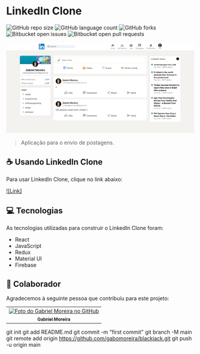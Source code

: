# LinkedIn Clone

![GitHub repo size](https://img.shields.io/github/repo-size/gabomoreira/linkedin-clone-react?style=for-the-badge)
![GitHub language count](https://img.shields.io/github/languages/count/gabomoreira/linkedin-clone-react?style=for-the-badge)
![GitHub forks](https://img.shields.io/github/forks/gabomoreira/linkedin-clone-react?style=for-the-badge)
![Bitbucket open issues](https://img.shields.io/bitbucket/issues/gabomoreira/linkedin-clone-react?style=for-the-badge)
![Bitbucket open pull requests](https://img.shields.io/bitbucket/pr-raw/gabomoreira/linkedin-clone-react?style=for-the-badge)

<img src="img-project.png" alt="LinkedIn Clone">

> Aplicação para o envio de postagens.

## ☕ Usando LinkedIn Clone

Para usar LinkedIn Clone, clique no link abaixo:

[![Link]](https://linkedin-clone-6a323.web.app/)

## 💻 Tecnologias

As tecnologias utilizadas para construir o LinkedIn Clone foram:

- React
- JavaScript
- Redux
- Material UI
- Firebase

## 🤝 Colaborador

Agradecemos à seguinte pessoa que contribuíu para este projeto:

<table>
  <tr>
    <td align="center">
      <a href="https://github.com/gabomoreira">
        <img src="https://github.com/gabomoreira.png" width="100px;" alt="Foto do Gabriel Moreira no GitHub"/><br>
        <sub>
          <b>Gabriel Moreira</b>
        </sub>
      </a>
    </td>
  </tr>
</table>

git init
git add README.md
git commit -m "first commit"
git branch -M main
git remote add origin https://github.com/gabomoreira/blackjack.git
git push -u origin main
